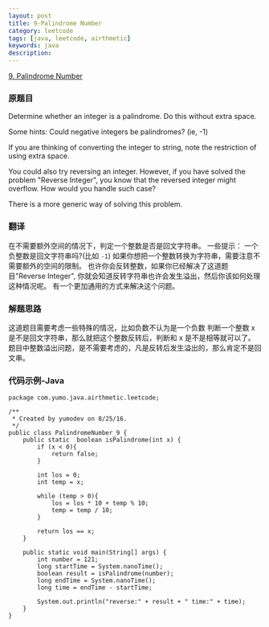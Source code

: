 ```yaml
---
layout: post
title: 9-Palindrome Number
category: leetcode
tags: [java, leetcode, airthmetic]
keywords: java
description: 
---
```


[9. Palindrome Number](https://leetcode.com/problems/palindrome-number/)

### 原题目

Determine whether an integer is a palindrome. Do this without extra space.

Some hints:
Could negative integers be palindromes? (ie, -1)

If you are thinking of converting the integer to string, note the restriction of using extra space.

You could also try reversing an integer. However, if you have solved the problem "Reverse Integer", you know that the reversed integer might overflow. How would you handle such case?

There is a more generic way of solving this problem.

### 翻译

在不需要额外空间的情况下，判定一个整数是否是回文字符串。
一些提示：
一个负整数是回文字符串吗?(比如 `-1`)
如果你想把一个整数转换为字符串，需要注意不需要额外的空间的限制。
也许你会反转整数，如果你已经解决了这道题目"Reverse Integer", 你就会知道反转字符串也许会发生溢出，然后你该如何处理这种情况呢。
有一个更加通用的方式来解决这个问题。


### 解题思路

这道题目需要考虑一些特殊的情况，比如负数不认为是一个负数
判断一个整数 x 是不是回文字符串，那么就把这个整数反转后，判断和 x 是不是相等就可以了。
题目中整数溢出问题，是不需要考虑的，凡是反转后发生溢出的，那么肯定不是回文串。
 
### 代码示例-Java


```
package com.yumo.java.airthmetic.leetcode;

/**
 * Created by yumodev on 8/25/16.
 */
public class PalindromeNumber_9 {
    public static  boolean isPalindrome(int x) {
        if (x < 0){
            return false;
        }

        int los = 0;
        int temp = x;

        while (temp > 0){
            los = los * 10 + temp % 10;
            temp = temp / 10;
        }

        return los == x;
    }

    public static void main(String[] args) {
        int number = 121;
        long startTime = System.nanoTime();
        boolean result = isPalindrome(number);
        long endTime = System.nanoTime();
        long time = endTime - startTime;

        System.out.println("reverse:" + result + " time:" + time);
    }
}
```






